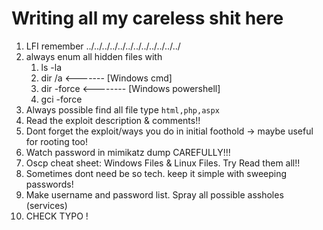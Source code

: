 # Writing all my careless shit here
1. LFI remember ../../../../../../../../../../../../ 
2. always enum all hidden files with 
   1. ls -la 
   2. dir /a <------- [Windows cmd]
   3. dir -force <-------- [Windows powershell]
   4. gci -force
3. Always possible find all file type ``` html,php,aspx ```
4. Read the exploit description & comments!!
5. Dont forget the exploit/ways you do in initial foothold -> maybe useful for rooting too!
6. Watch password in mimikatz dump CAREFULLY!!! 
7. Oscp cheat sheet: Windows Files & Linux Files. Try Read them all!!
8. Sometimes dont need be so tech. keep it simple with sweeping passwords!
9. Make username and password list. Spray all possible assholes (services)
10. CHECK TYPO !